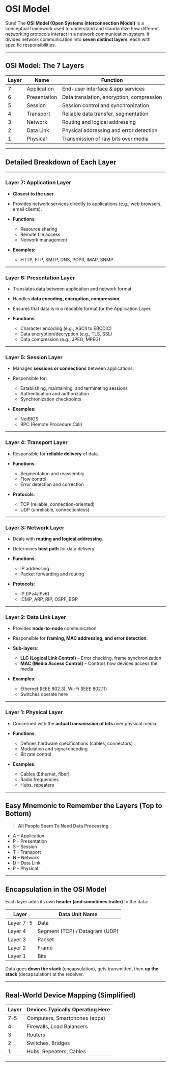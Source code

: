 # OSI Model

Sure! The **OSI Model (Open Systems Interconnection Model)** is a conceptual framework used to understand and standardize how different networking protocols interact in a network communication system. It divides network communication into **seven distinct layers**, each with specific responsibilities.

---

## OSI Model: The 7 Layers

| Layer | Name         | Function                                  |
| ----- | ------------ | ----------------------------------------- |
| 7     | Application  | End-user interface & app services         |
| 6     | Presentation | Data translation, encryption, compression |
| 5     | Session      | Session control and synchronization       |
| 4     | Transport    | Reliable data transfer, segmentation      |
| 3     | Network      | Routing and logical addressing            |
| 2     | Data Link    | Physical addressing and error detection   |
| 1     | Physical     | Transmission of raw bits over media       |

---

## Detailed Breakdown of Each Layer

---

### Layer 7: Application Layer

* **Closest to the user**.
* Provides network services directly to applications (e.g., web browsers, email clients).
* **Functions**:

  * Resource sharing
  * Remote file access
  * Network management
* **Examples**:

  * HTTP, FTP, SMTP, DNS, POP3, IMAP, SNMP

---

### Layer 6: Presentation Layer

* Translates data between application and network format.
* Handles **data encoding, encryption, compression**.
* Ensures that data is in a readable format for the Application Layer.
* **Functions**:

  * Character encoding (e.g., ASCII to EBCDIC)
  * Data encryption/decryption (e.g., TLS, SSL)
  * Data compression (e.g., JPEG, MPEG)

---

### Layer 5: Session Layer

* Manages **sessions or connections** between applications.
* Responsible for:

  * Establishing, maintaining, and terminating sessions
  * Authentication and authorization
  * Synchronization checkpoints
* **Examples**:

  * NetBIOS
  * RPC (Remote Procedure Call)

---

### Layer 4: Transport Layer

* Responsible for **reliable delivery** of data.
* **Functions**:

  * Segmentation and reassembly
  * Flow control
  * Error detection and correction
* **Protocols**:

  * TCP (reliable, connection-oriented)
  * UDP (unreliable, connectionless)

---

### Layer 3: Network Layer

* Deals with **routing and logical addressing**.
* Determines **best path** for data delivery.
* **Functions**:

  * IP addressing
  * Packet forwarding and routing
* **Protocols**:

  * IP (IPv4/IPv6)
  * ICMP, ARP, RIP, OSPF, BGP

---

### Layer 2: Data Link Layer

* Provides **node-to-node** communication.
* Responsible for **framing, MAC addressing, and error detection**.
* **Sub-layers**:

  * **LLC (Logical Link Control)** – Error checking, frame synchronization
  * **MAC (Media Access Control)** – Controls how devices access the media
* **Examples**:

  * Ethernet (IEEE 802.3), Wi-Fi (IEEE 802.11)
  * Switches operate here

---

### Layer 1: Physical Layer

* Concerned with the **actual transmission of bits** over physical media.
* **Functions**:

  * Defines hardware specifications (cables, connectors)
  * Modulation and signal encoding
  * Bit rate control
* **Examples**:

  * Cables (Ethernet, fiber)
  * Radio frequencies
  * Hubs, repeaters

---

## Easy Mnemonic to Remember the Layers (Top to Bottom)

> **All People Seem To Need Data Processing**

* A – Application
* P – Presentation
* S – Session
* T – Transport
* N – Network
* D – Data Link
* P – Physical

---

## Encapsulation in the OSI Model

Each layer adds its own **header (and sometimes trailer)** to the data:

| Layer     | Data Unit Name                 |
| --------- | ------------------------------ |
| Layer 7-5 | Data                           |
| Layer 4   | Segment (TCP) / Datagram (UDP) |
| Layer 3   | Packet                         |
| Layer 2   | Frame                          |
| Layer 1   | Bits                           |

Data goes **down the stack** (encapsulation), gets transmitted, then **up the stack** (decapsulation) at the receiver.

---

## Real-World Device Mapping (Simplified)

| Layer | Devices Typically Operating Here |
| ----- | -------------------------------- |
| 7–5   | Computers, Smartphones (apps)    |
| 4     | Firewalls, Load Balancers        |
| 3     | Routers                          |
| 2     | Switches, Bridges                |
| 1     | Hubs, Repeaters, Cables          |

---
